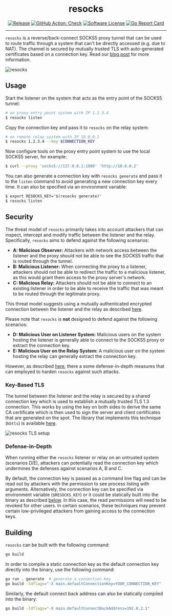 <p align="center">
  <h1 align="center"><b>resocks</b></h1>
  <p align="center"><i></i></p>
  <p align="center">
    <a href="https://github.com/RedTeamPentesting/resocks/releases/latest"><img alt="Release" src="https://img.shields.io/github/release/RedTeamPentesting/resocks.svg?style=for-the-badge"></a>
    <a href="https://github.com/RedTeamPentesting/resocks/actions?workflow=Check"><img alt="GitHub Action: Check" src="https://img.shields.io/github/actions/workflow/status/RedTeamPentesting/resocks/check.yml?branch=main&style=for-the-badge"></a>
    <a href="/LICENSE"><img alt="Software License" src="https://img.shields.io/badge/license-MIT-brightgreen.svg?style=for-the-badge"></a>
    <a href="https://goreportcard.com/report/github.com/RedTeamPentesting/resocks"><img alt="Go Report Card" src="https://goreportcard.com/badge/github.com/RedTeamPentesting/resocks?style=for-the-badge"></a>
  </p>
</p>

---

`resocks` is a reverse/back-connect SOCKS5 proxy tunnel that can be used to
route traffic through a system that can't be directly accessed (e.g. due to
NAT). The channel is secured by mutually trusted TLS with auto-generated
certificates based on a connection key. Read our
[blog post](https://blog.redteam-pentesting.de/2023/introducing-resocks/)
for more information.

![resocks](assets/resocks.png)

## Usage

Start the listener on the system that acts as the entry point of the SOCKS5
tunnel:

```bash
# on proxy entry point system with IP 1.2.3.4
$ resocks listen
```

Copy the connection key and pass it to `resocks` on the relay
system:

```bash
# on remote relay system with IP 10.0.0.1
$ resocks 1.2.3.4 --key $CONNECTION_KEY
```

Now configure tools on the proxy entry point system to use the local SOCKS5
server, for example:

```bash
$ curl --proxy 'socks5://127.0.0.1:1080' 'http://10.0.0.2'
```

You can also generate a connection key with `resocks generate` and pass it to
the `listen` command to avoid generating a new connection key every time. It
can also be specified via an environment variable:

```bash
$ export RESOCKS_KEY="$(resocks generate)"
$ resocks listen
```

## Security

The threat model of `resocks` primarily takes into account attackers that can
inspect, intercept and modify traffic between the listener and the relay.
Specifically, `resocks` aims to defend against the following scenarios:

- **A: Malicious Observer:** Attackers with network access between the listener
  and the proxy should not be able to see the SOCKS5 traffic that is routed
  through the tunnel.
- **B: Malicious Listener:** When connecting the proxy to a listener, attackers
  should not be able to redirect the traffic to a malicious listener, as this
  would grant them access to the proxy server's network.
- **C: Malicious Relay:** Attackers should not be able to connect to an existing
  listener in order to be able to receive the traffic that was meant to be
  routed through the legitimate proxy.

This threat model suggests using a mutually authenticated encrypted connection
between the listener and the relay as described [here](#key-based-tls).

Please note that `resocks` is **not** designed to defend against the following
scenarios:

- **D: Malicious User on Listener System:** Malicious users on the system
  hosting the listener is generally able to connect to the SOCKS5 proxy or
  extract the connection key.
- **E: Malicious User on the Relay System:** A malicious user on the system
  hosting the relay can generally extract the connection key.

However, as described [here](#defense-in-depth), there a some defense-in-depth
measures that can employed to harden `resocks` against such attacks.

### Key-Based TLS

The tunnel between the listener and the relay is secured by a shared connection
key which is used to establish a mutually trusted TLS 1.3 connection. This works
by using the key on both sides to derive the same CA certificate which is then
used to sign the server and client certificates that are generated on the spot.
The library that implements this technique (`kbtls`) is available
[here](https://github.com/RedTeamPentesting/kbtls).

![resocks TLS setup](assets/resocks_tls.png)

### Defense-in-Depth

When running either the `resocks` listener or relay on an untrusted system
(scenarios D/E), attackers can potentially read the connection key which
undermines the defenses against scenarios A, B and C.

By default, the connection key is passed as a command line flag and can be read
out by attackers with the permission to see process listing with arguments.
Alternatively, the connection key can be specified via environment variable
(`$RESOCKS_KEY`) or it could be statically built into the binary as described
[below](#building). In this case, the read permissions will need to be revoked
for other users. In certain scenarios, these techniques may prevent certain
low-privileged attackers from gaining access to the connection keys.

## Building

`resocks` can be built with the following command:

```bash
go build
```

In order to compile a static connection key as the default connection key
directly into the binary, use the following command:

```bash
go run . generate  # generate a connection key
go build -ldflags="-X main.defaultConnectionKey=YOUR_CONNECTION_KEY"
```

Similarly, the default connect back address can also be statically compiled into
the binary:

```bash
go build -ldflags="-X main.defaultConnectBackAddress=192.0.2.1"
```
